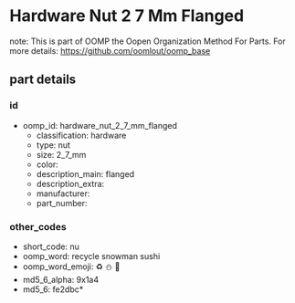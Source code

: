 # Hardware Nut 2 7 Mm Flanged  

note: This is part of OOMP the Oopen Organization Method For Parts. For more details: https://github.com/oomlout/oomp_base

##  part details





### id
* oomp_id: hardware_nut_2_7_mm_flanged
  * classification: hardware
  * type: nut
  * size: 2_7_mm
  * color: 
  * description_main: flanged
  * description_extra: 
  * manufacturer: 
  * part_number: 

### other_codes
* short_code: nu
* oomp_word: recycle snowman sushi
* oomp_word_emoji: :recycle: :snowman: :sushi:
* md5_6_alpha: 9x1a4
* md5_6: fe2dbc* 